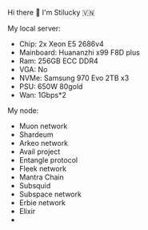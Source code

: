 Hi there 👋 I'm Stilucky 🇻🇳                 
                                                              
My local server:                       
- Chip: 2x Xeon E5 2686v4                   
- Mainboard: Huananzhi x99 F8D plus      
- Ram: 256GB ECC DDR4      
- VGA: No     
- NVMe: Samsung 970 Evo 2TB x3   
- PSU: 650W 80gold
- Wan: 1Gbps*2    
   
My node: 
 
- Muon network
- Shardeum
- Arkeo network
- Avail project
- Entangle protocol
- Fleek network
- Mantra Chain
- Subsquid 
- Subspace network
- Erbie network
- Elixir
- 

